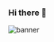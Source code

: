 ### Hi there 👋
![banner](https://github.com/Duong8888/Duong8888/assets/88546189/a782e4da-56cb-4149-8421-1261e88c34d2)
<!--
**Duong8888/Duong8888** is a ✨ _special_ ✨ repository because its `README.md` (this file) appears on your GitHub profile.

Here are some ideas to get you started:

- 🔭 I’m currently working on ...
- 🌱 I’m currently learning ...
- 👯 I’m looking to collaborate on ...
- 🤔 I’m looking for help with ...
- 💬 Ask me about ...
- 📫 How to reach me: ...
- 😄 Pronouns: ...
- ⚡ Fun fact: ...
-->
